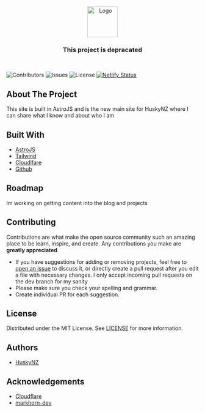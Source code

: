 <br/>
<p align="center">
  <a href="https://github.com/HuskyNZ/10">
    <img src="https://serv.hnz.li/logo/default.png" alt="Logo" width="80" height="80">
  </a>

  <h3 align="center">This project is depracated</h3>
  <br>

</p>

![Contributors](https://img.shields.io/github/contributors/HuskyNZ/10?color=dark-green) ![Issues](https://img.shields.io/github/issues/HuskyNZ/10) ![License](https://img.shields.io/github/license/HuskyNZ/10) [![Netlify Status](https://api.netlify.com/api/v1/badges/ef5c3182-ef99-4e67-860d-21fa579ff4ed/deploy-status)](https://app.netlify.com/sites/huskynz/deploys?branch=master)

## About The Project

This site is built in AstroJS and is the new main site for HuskyNZ where I can share what I know and about who I am


## Built With

- [AstroJS](https://astro.build/)
- [Tailwind](https://tailwindcss.com/)
- [Cloudlfare](https://www.cloudflare.com/)
- [Github](https://github.com/)

## Roadmap

Im working on getting content into the blog and projects

## Contributing

Contributions are what make the open source community such an amazing place to be learn, inspire, and create. Any contributions you make are **greatly appreciated**.

- If you have suggestions for adding or removing projects, feel free to [open an issue](https://github.com/huskynz/10/issues/new) to discuss it, or directly create a pull request after you edit a file with necessary changes. I only accept incoming pull requests on the dev branch for my sanity
- Please make sure you check your spelling and grammar.
- Create individual PR for each suggestion.

## License

Distributed under the MIT License. See [LICENSE](https://github.com/huskynz/10/blob/master/LICENSE) for more information.

## Authors

- [HuskyNZ](https://www.husky.nz)

## Acknowledgements

- [Cloudflare](https://cloudflare.com)
- [markhorn-dev](https://github.com/markhorn-dev/astro-sphere)
